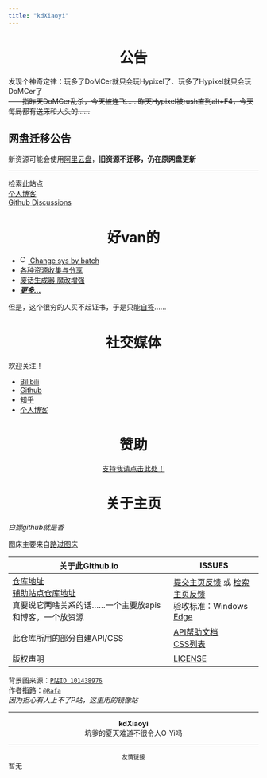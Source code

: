 ```yaml
---
title: "kdXiaoyi"
---
```

# <center>公告</center>
发现个神奇定律：玩多了DoMCer就只会玩Hypixel了、玩多了Hypixel就只会玩DoMCer了<br>
~~——指昨天DoMCer乱杀，今天被连飞……昨天Hypixel被rush直到alt+F4，今天每局都有送床和人头的……~~

## 网盘迁移公告
新资源可能会使用[阿里云盘](https://www.aliyundrive.com/)，**旧资源不迁移，仍在原网盘更新**

---
[检索此站点](/search.html)<br>
[个人博客](/blogs/index)<br>
[Github Discussions](//github.com/kdXiaoyi/kdxiaoyi.github.io/discussions)

# <center>好van的</center>
* [<img width=16px height=16px alt="CSBB" src="https://s1.ax1x.com/2022/08/21/vyApIs.png"></img> Change sys by batch](/change-sys-by-batch)
* [各种资源收集与分享](/resource-share)
* [废话生成器 魔改增强](/Project/BullshitGenerator/spawner.html)
* ***[更多…](/Project/)***

但是，这个很穷的人买不起证书，于是只能[自签](https://pan.huang1111.cn/s/KBDVCY)……

# <center>社交媒体</center>
欢迎关注！
* [Bilibili](//space.bilibili.com/1987247870)
* [Github](//github.com/kdxiaoyi)
* [知乎](//www.zhihu.com/people/kdxiaoyi)
* [个人博客](/blogs/index)

# <center>赞助</center>
<a href="/sponsor"><center>支持我请点击此处！</center></a>

# <center>关于主页</center>
*白嫖github就是香*

图床主要来自[路过图床](//imgse.com)

| 关于此Github.io | ISSUES |
|-|-|
| [仓库地址](//github.com/kdXiaoyi/kdxiaoyi.github.io)<br>[辅助站点仓库地址](//github.com/kdX233/kdx233.github.io)<br>真要说它两啥关系的话……一个主要放apis和博客，一个放资源 | [提交主页反馈](//github.com/kdXiaoyi/kdxiaoyi.github.io/issues/new/choose) 或 [检索主页反馈](//github.com/kdXiaoyi/kdxiaoyi.github.io/issues?q=is%3Aissue)<br>验收标准：Windows [Edge](https://www.microsoft.com/edge)|
| 此仓库所用的部分自建API/CSS | [API帮助文档](https://github.com/kdXiaoyi/kdxiaoyi.github.io/blob/main/api/_index.md)<br>[CSS列表](https://github.com/kdX233/kdx233.github.io/blob/master/res/css/_index.md) |
|版权声明|[LICENSE](//kdxiaoyi.github.io/LICENSE_)|

背景图来源：[`P站ID 101438976`](https://pixivel.moe/illust/101438976)<br>
作者指路：[`@Rafa`](https://pixivel.moe/illustrator/3970196)<br>
*因为担心有人上不了P站，这里用的镜像站*

---
<center><strong>kdXiaoyi</strong></center>
<center>坑爹的夏天难道不很令人O-Yi吗</center>

---
<small><center>友情链接</center></small>
暂无